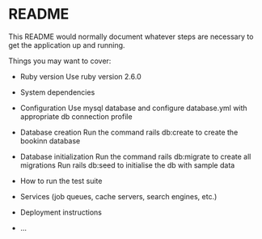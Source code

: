 # README

This README would normally document whatever steps are necessary to get the
application up and running.

Things you may want to cover:

* Ruby version
Use ruby version 2.6.0

* System dependencies

* Configuration
Use mysql database and configure database.yml with appropriate db connection profile

* Database creation
Run the command rails db:create to create the bookinn database

* Database initialization
Run the command rails db:migrate to create all migrations
Run rails db:seed to initialise the db with sample data

* How to run the test suite

* Services (job queues, cache servers, search engines, etc.)

* Deployment instructions

* ...
